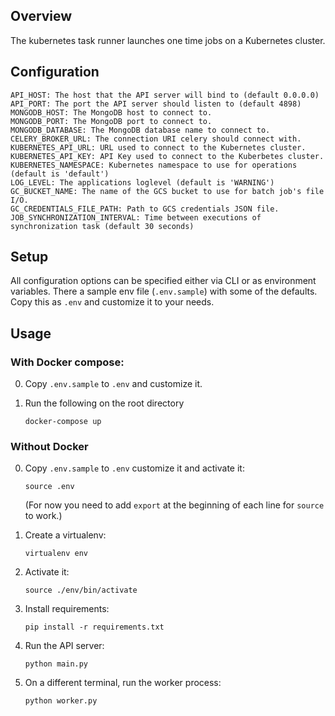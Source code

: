## Overview

The kubernetes task runner launches one time jobs on a Kubernetes cluster.

## Configuration

```
API_HOST: The host that the API server will bind to (default 0.0.0.0)
API_PORT: The port the API server should listen to (default 4898)
MONGODB_HOST: The MongoDB host to connect to.
MONGODB_PORT: The MongoDB port to connect to.
MONGODB_DATABASE: The MongoDB database name to connect to.
CELERY_BROKER_URL: The connection URI celery should connect with.
KUBERNETES_API_URL: URL used to connect to the Kubernetes cluster.
KUBERNETES_API_KEY: API Key used to connect to the Kuberbetes cluster.
KUBERNETES_NAMESPACE: Kubernetes namespace to use for operations (default is 'default')
LOG_LEVEL: The applications loglevel (default is 'WARNING')
GC_BUCKET_NAME: The name of the GCS bucket to use for batch job's file I/O.
GC_CREDENTIALS_FILE_PATH: Path to GCS credentials JSON file.
JOB_SYNCHRONIZATION_INTERVAL: Time between executions of synchronization task (default 30 seconds)
```

## Setup

All configuration options can be specified either via CLI or as environment variables.
There a sample env file (`.env.sample`) with some of the defaults. Copy this as
`.env` and customize it to your needs.

## Usage

### With Docker compose:

0. Copy `.env.sample` to `.env` and customize it.

1. Run the following on the root directory
   ```
   docker-compose up
   ```

### Without Docker

0. Copy `.env.sample` to `.env` customize it and activate it:
   ```
   source .env
   ```
   (For now you need to add `export` at the beginning of each line for `source` to
   work.)

1. Create a virtualenv:
   ```
   virtualenv env
   ```

2. Activate it:
   ```
   source ./env/bin/activate
   ```

3. Install requirements:
   ```
   pip install -r requirements.txt
   ```

4. Run the API server:
   ```
   python main.py
   ```

5. On a different terminal, run the worker process:
   ```
   python worker.py
   ```
